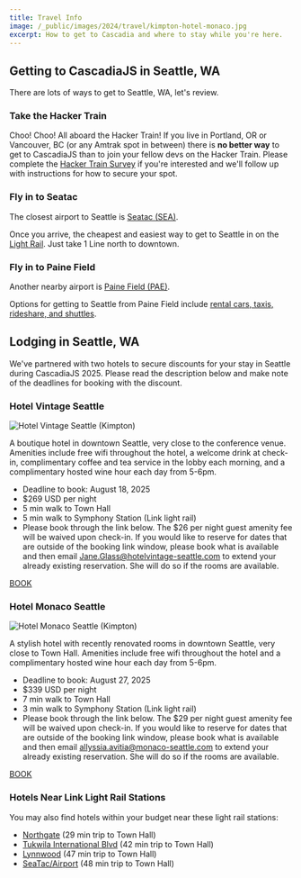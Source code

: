 ```yaml
---
title: Travel Info
image: /_public/images/2024/travel/kimpton-hotel-monaco.jpg
excerpt: How to get to Cascadia and where to stay while you're here.
---
```


## Getting to CascadiaJS in Seattle, WA

There are lots of ways to get to Seattle, WA, let's review.

### Take the Hacker Train

Choo! Choo! All aboard the Hacker Train! If you live in Portland, OR or Vancouver, BC (or any Amtrak spot in between) there is **no better way** to get to CascadiaJS than to join your fellow devs on the Hacker Train. Please complete the [Hacker Train Survey](https://airtable.com/app4aehCXEydAuxKX/pagVs4dpxC3tosLYH/form) if you're interested and we'll follow up with instructions for how to secure your spot.

### Fly in to Seatac

The closest airport to Seattle is [Seatac (SEA)](https://www.portseattle.org/sea-tac). 

Once you arrive, the cheapest and easiest way to get to Seattle in on the [Light Rail](https://www.soundtransit.org/ride-with-us/stops-stations/seatac-airport-station). Just take 1 Line north to downtown.

### Fly in to Paine Field

Another nearby airport is [Paine Field (PAE)](https://www.painefield.com/). 

Options for getting to Seattle from Paine Field include [rental cars, taxis, rideshare, and shuttles](https://flypainefield.com/about/location).

## Lodging in Seattle, WA

We've partnered with two hotels to secure discounts for your stay in Seattle during CascadiaJS 2025. Please read the description below and make note of the deadlines for booking with the discount.

### Hotel Vintage Seattle

![Hotel Vintage Seattle (Kimpton)](/_public/images/2025/kimpton-seattle.jpg)

A boutique hotel in downtown Seattle, very close to the conference venue. Amenities include free wifi throughout the hotel, a welcome drink at check-in, complimentary coffee and tea service in the lobby each morning, and a complimentary hosted wine hour each day from 5-6pm.

* Deadline to book: <span class="highlight warning">August 18, 2025</span>
* $269 USD per night
* 5 min walk to Town Hall
* 5 min walk to Symphony Station (Link light rail)
* Please book through the link below. The $26 per night guest amenity fee will be waived upon check-in. If you would like to reserve for dates that are outside of the booking link window, please book what is available and then email Jane.Glass@hotelvintage-seattle.com to extend your already existing reservation. She will do so if the rooms are available.

<div class="cta secondary"><a href="https://www.kimptonhotels.com/redirect?path=asearch&brandCode=KI&localeCode=en&regionCode=1&hotelCode=SEAVP&checkInDate=17&checkInMonthYear=082025&checkOutDate=20&checkOutMonthYear=082025&rateCode=6CBARC&_PMID=99801505&GPC=CJS&cn=no&viewfullsite=true">BOOK</a></div>

### Hotel Monaco Seattle

![Hotel Monaco Seattle (Kimpton)](/_public/images/2024/travel/kimpton-hotel-monaco.jpg)

A stylish hotel with recently renovated rooms in downtown Seattle, very close to Town Hall. Amenities include free wifi throughout the hotel and a complimentary hosted wine hour each day from 5-6pm.

* Deadline to book: <span class="highlight warning">August 27, 2025</span>
* $339 USD per night 
* 7 min walk to Town Hall
* 3 min walk to Symphony Station (Link light rail)
* Please book through the link below. The $29 per night guest amenity fee will be waived upon check-in. If you would like to reserve for dates that are outside of the booking link window, please book what is available and then email allyssia.avitia@monaco-seattle.com to extend your already existing reservation. She will do so if the rooms are available.

<div class="cta secondary"><a href="https://www.kimptonhotels.com/redirect?path=asearch&brandCode=KI&localeCode=en&regionCode=1&hotelCode=SEASM&checkInDate=17&checkInMonthYear=082025&checkOutDate=20&checkOutMonthYear=082025&rateCode=6CBARC&_PMID=99801505&GPC=JS5&cn=no&viewfullsite=true">BOOK</a></div>



### Hotels Near Link Light Rail Stations

You may also find hotels within your budget near these light rail stations:

* <a href="https://maps.app.goo.gl/D9qDicWdB85CUdyk7">Northgate</a> (29 min trip to Town Hall)
* <a href="https://maps.app.goo.gl/2JVNj7cRezShFE7a9">Tukwila International Blvd</a> (42 min trip to Town Hall) 
* <a href="https://maps.app.goo.gl/owvWeSKwKZmWiZDLA">Lynnwood</a> (47 min trip to Town Hall)
* <a href="https://maps.app.goo.gl/wqCkznCYG9cnXWtU9">SeaTac/Airport</a> (48 min trip to Town Hall)



